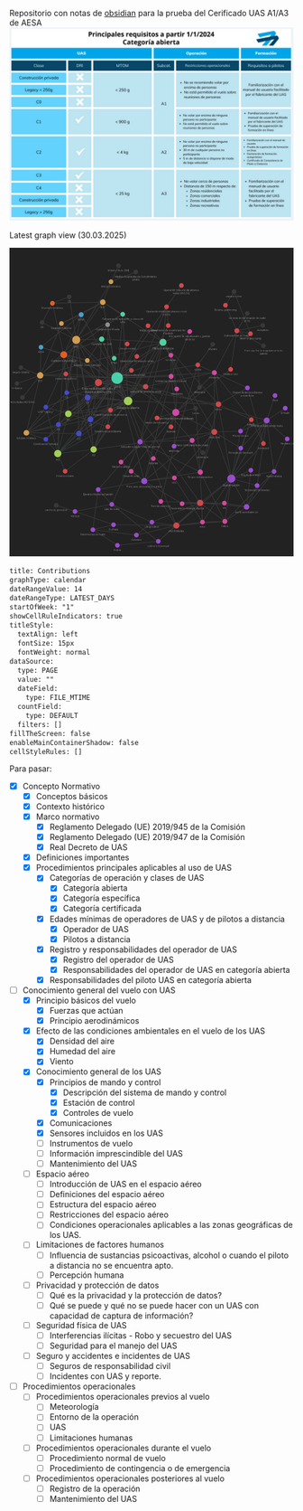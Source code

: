 
Repositorio con notas de <a href="https://obsidian.md/">obsidian</a> para la prueba del Cerificado UAS A1/A3 de AESA
<img src="attachments/Pasted image 20250323000819.png">

Latest graph view (30.03.2025)

<img src="attachments/Pasted image 20250331004242.png">

```contributionGraph
title: Contributions
graphType: calendar
dateRangeValue: 14
dateRangeType: LATEST_DAYS
startOfWeek: "1"
showCellRuleIndicators: true
titleStyle:
  textAlign: left
  fontSize: 15px
  fontWeight: normal
dataSource:
  type: PAGE
  value: ""
  dateField:
    type: FILE_MTIME
  countField:
    type: DEFAULT
  filters: []
fillTheScreen: false
enableMainContainerShadow: false
cellStyleRules: []

```
Para pasar:
- [x] Concepto Normativo
	- [x] Conceptos básicos
	- [x] Contexto histórico
	- [x] Marco normativo
		- [x] Reglamento Delegado (UE) 2019/945 de la Comisión
		- [x] Reglamento Delegado (UE) 2019/947 de la Comisión
		- [x] Real Decreto de UAS
	- [x] Definiciones importantes
	- [x] Procedimientos principales aplicables al uso de UAS
		- [x] Categorías de operación y clases de UAS
			- [x] Categoría abierta
			- [x] Categoría específica
			- [x] Categoría certificada
		- [x] Edades mínimas de operadores de UAS y de pilotos a distancia
			- [x] Operador de UAS
			- [x] Pilotos a distancia
		- [x] Registro y responsabilidades del operador de UAS
			- [x] Registro del operador de UAS
			- [x] Responsabilidades del operador de UAS en categoría abierta
		- [x] Responsabilidades del piloto UAS en categoría abierta
- [ ] Conocimiento general del vuelo con UAS
	- [x] Principio básicos del vuelo
		- [x] Fuerzas que actúan
		- [x] Principio aerodinámicos
	- [x] Efecto de las condiciones ambientales en el vuelo de los UAS
		- [x] Densidad del aire
		- [x] Humedad del aire
		- [x] Viento
	- [x] Conocimiento general de los UAS
		- [x] Principios de mando y control
			- [x] Descripción del sistema de mando y control
			- [x] Estación de control
			- [x] Controles de vuelo
		- [x] Comunicaciones
		- [x] Sensores incluidos en los UAS
		- [ ] Instrumentos de vuelo
		- [ ] Información imprescindible del UAS
		- [ ] Mantenimiento del UAS
	- [ ] Espacio aéreo
		- [ ] Introducción de UAS en el espacio aéreo
		- [ ] Definiciones del espacio aéreo
		- [ ] Estructura del espacio aéreo
		- [ ] Restricciones del espacio aéreo
		- [ ] Condiciones operacionales aplicables a las zonas geográficas de los UAS.
	- [ ] Limitaciones de factores humanos
		- [ ] Influencia de sustancias psicoactivas, alcohol o cuando el piloto a distancia no se encuentra apto.
		- [ ] Percepción humana
	- [ ] Privacidad y protección de datos
		- [ ] Qué es la privacidad y la protección de datos?
		- [ ] Qué se puede y qué no se puede hacer con un UAS con capacidad de captura de información?
	- [ ] Seguridad física de UAS
		- [ ] Interferencias ilícitas - Robo y secuestro del UAS
		- [ ] Seguridad para el manejo del UAS
	- [ ] Seguro y accidentes e incidentes de UAS
		- [ ] Seguros de responsabilidad civil
		- [ ] Incidentes con UAS y reporte.
- [ ] Procedimientos operacionales
	- [ ] Procedimientos operacionales previos al vuelo
		- [ ] Meteorología
		- [ ] Entorno de la operación
		- [ ] UAS
		- [ ] Limitaciones humanas
	- [ ] Procedimientos operacionales durante el vuelo
		- [ ] Procedimiento normal de vuelo
		- [ ] Procedimiento de contingencia o de emergencia
	- [ ] Procedimientos operacionales posteriores al vuelo
		- [ ] Registro de la operación
		- [ ] Mantenimiento del UAS 
